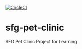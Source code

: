 [![CircleCI](https://circleci.com/gh/LedioPapa/sfg-pet-clinic.svg?style=svg)](https://circleci.com/gh/LedioPapa/sfg-pet-clinic)
# sfg-pet-clinic
SFG Pet Clinic Project for Learning

